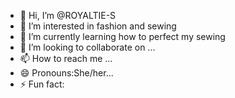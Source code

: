 - 👋 Hi, I’m @ROYALTIE-S
- 👀 I’m interested in fashion and sewing
- 🌱 I’m currently learning how to perfect my sewing
- 💞️ I’m looking to collaborate on ...
- 📫 How to reach me ...
- 😄 Pronouns:She/her...
- ⚡ Fun fact:

<!---
ROYALTIE-S/ROYALTIE-S is a ✨ special ✨ repository because its `README.md` (this file) appears on your GitHub profile.
You can click the Preview link to take a look at your changes.
--->
